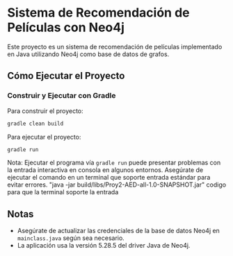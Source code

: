 # Sistema de Recomendación de Películas con Neo4j

Este proyecto es un sistema de recomendación de películas implementado en Java utilizando Neo4j como base de datos de grafos.

## Cómo Ejecutar el Proyecto

### Construir y Ejecutar con Gradle
Para construir el proyecto:

```bash
gradle clean build
```

Para ejecutar el proyecto:

```bash
gradle run
```

Nota: Ejecutar el programa vía `gradle run` puede presentar problemas con la entrada interactiva en consola en algunos entornos. Asegúrate de ejecutar el comando en un terminal que soporte entrada estándar para evitar errores.
"java -jar build/libs/Proy2-AED-all-1.0-SNAPSHOT.jar" codigo para que la terminal soporte la entrada


## Notas

- Asegúrate de actualizar las credenciales de la base de datos Neo4j en `mainclass.java` según sea necesario.
- La aplicación usa la versión 5.28.5 del driver Java de Neo4j.
